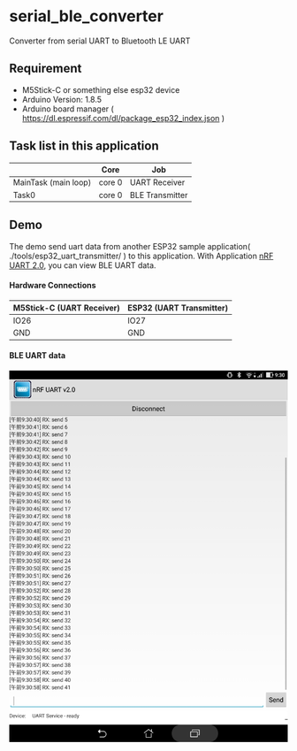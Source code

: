 # serial_ble_converter

Converter from serial UART to Bluetooth LE UART

## Requirement
- M5Stick-C or something else esp32 device
- Arduino Version: 1.8.5
- Arduino board manager ( https://dl.espressif.com/dl/package_esp32_index.json )



## Task list in this application

|   |Core   |Job  |
|---|---|---|
|MainTask (main loop)  |core 0  |UART Receiver |
|Task0 |core 0  |BLE Transmitter |

## Demo
The demo send uart data from another ESP32 sample application( ./tools/esp32_uart_transmitter/ ) to this application. 
With Application [nRF UART 2.0](https://play.google.com/store/apps/details?id=com.nordicsemi.nrfUARTv2&hl=ja), you can view BLE UART data.

#### Hardware Connections

|M5Stick-C (UART Receiver)  |ESP32 (UART Transmitter)  |
|---|---|
|IO26  |IO27  |
|GND  |GND  |　
#### BLE UART data
<img src="./Demo.png" />
　